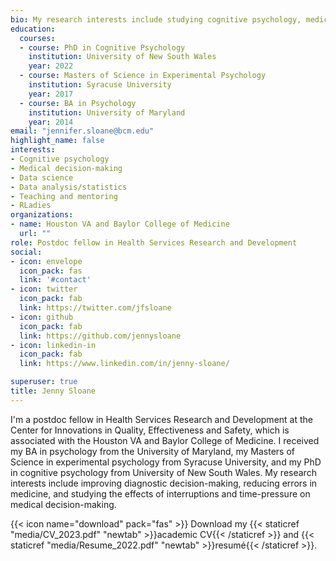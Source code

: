 ```yaml
---
bio: My research interests include studying cognitive psychology, medical decision-making, coding experiments, and analyzing data
education:
  courses:
  - course: PhD in Cognitive Psychology
    institution: University of New South Wales
    year: 2022
  - course: Masters of Science in Experimental Psychology
    institution: Syracuse University
    year: 2017
  - course: BA in Psychology
    institution: University of Maryland
    year: 2014
email: "jennifer.sloane@bcm.edu"
highlight_name: false
interests:
- Cognitive psychology
- Medical decision-making
- Data science
- Data analysis/statistics
- Teaching and mentoring 
- RLadies
organizations:
- name: Houston VA and Baylor College of Medicine
  url: ""
role: Postdoc fellow in Health Services Research and Development
social:
- icon: envelope
  icon_pack: fas
  link: '#contact'
- icon: twitter
  icon_pack: fab
  link: https://twitter.com/jfsloane
- icon: github
  icon_pack: fab
  link: https://github.com/jennysloane  
- icon: linkedin-in
  icon_pack: fab
  link: https://www.linkedin.com/in/jenny-sloane/  

superuser: true
title: Jenny Sloane
---
```


I'm a postdoc fellow in Health Services Research and Development at the Center for Innovations in Quality, Effectiveness and Safety, which is associated with the Houston VA and Baylor College of Medicine. I received my BA in psychology from the University of Maryland, my Masters of Science in experimental psychology from Syracuse University, and my PhD in cognitive psychology from University of New South Wales. My research interests include improving diagnostic decision-making, reducing errors in medicine, and studying the effects of interruptions and time-pressure on medical decision-making. 


<!-- I have several years of experience as a teaching assistant for a range of psychology courses. I am also a member of the UNSW Women in Maths and Science Champions Program, where I participate in outreach activities to encourage and inspire women to pursue careers in math and science. -->

{{< icon name="download" pack="fas" >}} Download my {{< staticref "media/CV_2023.pdf" "newtab" >}}academic CV{{< /staticref >}} and {{< staticref "media/Resume_2022.pdf" "newtab" >}}resumé{{< /staticref >}}.
